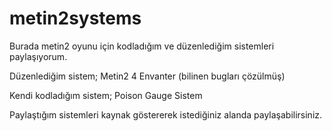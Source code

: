 # metin2systems
Burada metin2 oyunu için kodladığım ve düzenlediğim sistemleri paylaşıyorum.

Düzenlediğim sistem;
Metin2 4 Envanter (bilinen bugları çözülmüş)

Kendi kodladığım sistem;
Poison Gauge Sistem

Paylaştığım sistemleri kaynak göstererek istediğiniz alanda paylaşabilirsiniz.
